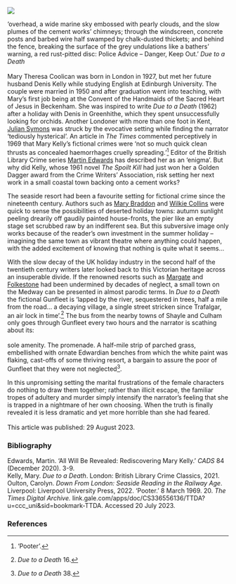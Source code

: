 <a href="https://dev.visual-essays.app"><img src="https://dev-visual-essays.netlify.app/images/ve-button.png"></a> 
<param ve-config title="Mary Kelly (1927-2017)" author="Professor Carolyn Oulton" layout="vtl" banner="xxx">

<param ve-entity eid="Q29303" aliases="Canterbury">
<param ve-entity eid="Q3028239" aliases="Greenhithe">
<param ve-entity eid="Q123372" aliases="Beckenham">


‘overhead, a wide marine sky embossed with pearly clouds, and the slow plumes of the cement works’ chimneys; through the windscreen, concrete posts and barbed wire half swamped by chalk-dusted thickets; and behind the fence, breaking the surface of the grey undulations like a bathers’ warning, a red rust-pitted disc: Police Advice – Danger, Keep Out.’  _Due to a Death_
<br><br>
Mary Theresa Coolican was born in London in 1927, but met her future husband Denis Kelly while studying English at Edinburgh University. The couple were married in 1950 and after graduation went into teaching, with Mary’s first job being at the Convent of the Handmaids of the Sacred Heart of Jesus in Beckenham. She was inspired to write _Due to a Death_ (1962) after a holiday with Denis in Greenhithe, which they spent unsuccessfully looking for orchids. Another Londoner with more than one foot in Kent, [Julian Symons](/20c/20c-symons-biography/) was struck by the evocative setting while finding the narrator ‘tediously hysterical’. An article in _The Times_ commented perceptively in 1969 that Mary Kelly’s fictional crimes were ‘not so much quick clean thrusts as concealed haemorrhages cruelly spreading.’[^ref1] Editor of the British Library Crime series [Martin Edwards](/21c/21c-edwards-sepulchre-street) has described her as an ‘enigma’. But why did Kelly, whose 1961 novel _The Spoilt Kill_ had just won her a Golden Dagger award from the Crime Writers’ Association, risk setting her next work in a small coastal town backing onto a cement works?
<param ve-image url="https://upload.wikimedia.org/wikipedia/commons/thumb/8/80/The_Thames_at_Greenhithe_-_geograph.org.uk_-_2532424.jpg/1024px-The_Thames_at_Greenhithe_-_geograph.org.uk_-_2532424.jpg" label="The Thames at Greenhithe" attribution="Marathon, via Wikimedia Commons" license="CC BY-SA 2.0">

The seaside resort had been a favourite setting for fictional crime since the nineteenth century. Authors such as [Mary Braddon](/19c/19c-braddon-biography/) and [Wilkie Collins](/19c/19c-collins-biography/) were quick to sense the possibilities of deserted holiday towns: autumn sunlight peeling drearily off gaudily painted house-fronts, the pier like an empty stage set scrubbed raw by an indifferent sea. But this subversive image only works because of the reader’s own investment in the summer holiday – imagining the same town as vibrant theatre where anything could happen, with the added excitement of knowing that nothing is quite what it seems…
<param ve-image url="https://upload.wikimedia.org/wikipedia/commons/thumb/2/29/Greenhithe_Slipway_-_geograph.org.uk_-_4786336.jpg/1024px-Greenhithe_Slipway_-_geograph.org.uk_-_4786336.jpg" label="Greenhithe Slipway" attribution="Chris Whippet, via Wikimedia Commons" license="CC BY-SA 2.0">

With the slow decay of the UK holiday industry in the second half of the twentieth century writers later looked back to this Victorian heritage across an insuperable divide. If the renowned resorts such as [Margate](/19c/19c-margate) and [Folkestone](/19c/19c-folkestone/) had been undermined by decades of neglect, a small town on the Medway can be presented in almost parodic terms. In _Due to a Death_ the fictional Gunfleet is ‘lapped by the river, sequestered in trees, half a mile from the road… a decaying village, a single street stricken since Trafalgar, an air lock in time’.[^ref2] The bus from the nearby towns of Shayle and Culham only goes through Gunfleet every two hours and the narrator is scathing about its:
<br><br>
sole amenity. The promenade. A half-mile strip of parched grass, embellished with ornate Edwardian benches from which the white paint was flaking, cast-offs of some thriving resort, a bargain to assure the poor of Gunfleet that they were not neglected[^ref3].
<param ve-image url="https://upload.wikimedia.org/wikipedia/commons/0/05/Greenhithe_location_map.tif" label="Greenhithe Location Map" attribution="Ordnance Survey, via Wikimedia Commons" license="OGL 3"> 

In this unpromising setting the marital frustrations of the female characters do nothing to draw them together; rather than illicit escape, the familiar tropes of adultery and murder simply intensify the narrator’s feeling that she is trapped in a nightmare of her own choosing. When the truth is finally revealed it is less dramatic and yet more horrible than she had feared.
<br><br>
This article was published: 29 August 2023.
<param ve-image url="https://upload.wikimedia.org/wikipedia/commons/thumb/b/b3/Greenhithe_Causeway_-_geograph.org.uk_-_3935916.jpg/1024px-Greenhithe_Causeway_-_geograph.org.uk_-_3935916.jpg" label="Greenhithe Causeway" attribution="Chris Whippet, via Wikimedia Commons" license="CC BY-SA 2.0">

### Bibliography
Edwards, Martin. ‘All Will Be Revealed: Rediscovering Mary Kelly.’ _CADS_ 84 (December 2020). 3-9.   
Kelly, Mary. _Due to a Death_. London: British Library Crime Classics, 2021.   
Oulton, Carolyn. _Down From London: Seaside Reading in the Railway Age_. Liverpool: Liverpool University Press, 2022.
‘Pooter.’ 8 March 1969. 20. _The Times Digital Archive._ link.gale.com/apps/doc/CS336556136/TTDA?u=ccc_uni&sid=bookmark-TTDA. Accessed 20 July 2023.   

### References
[^ref1]: ‘Pooter’.    
[^ref2]: _Due to a Death_ 16.   
[^ref3]: _Due to a Death_ 38.
